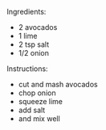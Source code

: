 Ingredients:
- 2 avocados
- 1 lime
- 2 tsp salt
- 1/2 onion 

Instructions:
- cut and mash avocados
- chop onion
- squeeze lime
- add salt
- and mix well
